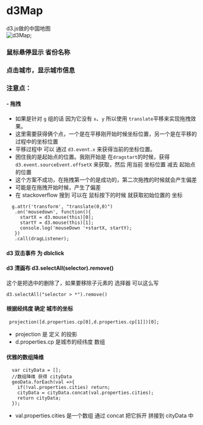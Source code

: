 # d3Map
d3.js做的中国地图  
![d3Map](http://ostu98x74.bkt.clouddn.com/github/d3Map.png);
### 鼠标悬停显示 省份名称
### 点击城市，显示城市信息
### 注意点：
#### - 拖拽
 - 如果是针对 `g` 组的话 因为它没有 `x`、`y` 所以使用 `translate`平移来实现拖拽效果。
 - 这里需要获得俩个点，一个是在平移刚开始时候坐标位置，另一个是在平移的过程中的坐标位置
 - 平移过程中 可以 通过 `d3.event.x` 来获得当前的坐标位置。
 - 困住我的是起始点的位置。我刚开始是 在`dragstart`的时候，获得`d3.event.sourceEvent.offsetX` 来获取，然后 用当前 坐标位置 减去 起始点的位置
 - 这个方案不成功，在拖拽第一个的是成功的，第二次拖拽的时候就会产生偏差
 - 可能是在拖拽开始时候，产生了偏差
 - 在 stackoverflow 搜到 可以在 鼠标按下的时候 就获取初始位置的 坐标
 ```
   g.attr('transform', "translate(0,0)")
    .on('mousedown', function(){
      startX = d3.mouse(this)[0];
      startY = d3.mouse(this)[1];
      console.log('mouseDown '+startX, startY);
    })
    .call(dragListener);

 ```

#### d3 双击事件 为 dblclick
#### d3 清画布 d3.selectAll(selector).remove()
这个是把选中的删除了，如果要移除子元素的 选择器 可以这么写 
```
d3.selectAll("selector > *").remove()
```
#### 根据经纬度 确定 城市的坐标 
```
 projection([d.properties.cp[0],d.properties.cp[1]])[0];
```
- projection 是 定义 的投影
- d.properties.cp 是城市的经纬度 数组
#### 优雅的数组降维
```
  var cityData = [];
  //数组降维 获得 cityData
  geoData.forEach(val =>{
    if(!val.properties.cities) return;
    cityData = cityData.concat(val.properties.cities);
    return cityData;
  });

```
- val.properties.cities 是一个数组 通过 concat 把它拆开 拼接到 cityData 中

